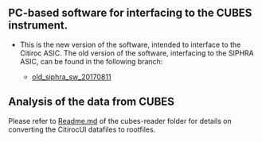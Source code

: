 ## PC-based software for interfacing to the CUBES instrument.

* This is the new version of the software, intended to interface to the Citiroc
ASIC. The old version of the software, interfacing to the SIPHRA ASIC, can be
found in the following branch:

  * [old_siphra_sw_20170811](https://github.com/tstana/cubes-sw/tree/old_siphra_sw_20170811)


## Analysis of the data from CUBES

Please refer to [Readme.md](./cubes-reader/Readme.md) of the cubes-reader folder for details on converting the CitirocUI datafiles to rootfiles.